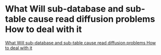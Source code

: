 # What Will sub-database and sub-table cause read diffusion problems How to deal with it
[What Will sub-database and sub-table cause read diffusion problems How to deal with it](https://aiwithcloud.com/2022/09/19/what_will_sub_database_and_sub_table_cause_read_diffusion_problems_how_to_deal_with_it__/)
